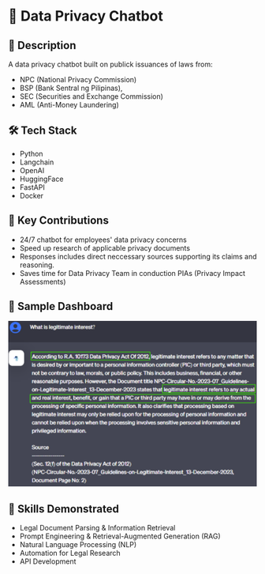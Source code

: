 # 📁 Data Privacy Chatbot

## 📝 Description
A data privacy chatbot built on publick issuances of laws from:

- NPC (National Privacy Commission) 
- BSP (Bank Sentral ng Pilipinas), 
- SEC (Securities and Exchange Commission) 
- AML (Anti-Money Laundering)

## 🛠️ Tech Stack
- Python
- Langchain
- OpenAI
- HuggingFace
- FastAPI
- Docker

## 🚀 Key Contributions 
- 24/7 chatbot for employees' data privacy concerns
- Speed up research of applicable privacy documents
- Responses includes direct neccessary sources supporting its claims and reasoning.
- Saves time for Data Privacy Team in conduction PIAs (Privacy Impact Assessments)


## 📸 Sample Dashboard
<img src="./images/dpbot.png" width="800" alt="Sample Usage">

## 🧠 Skills Demonstrated
- Legal Document Parsing & Information Retrieval
- Prompt Engineering & Retrieval-Augmented Generation (RAG)
- Natural Language Processing (NLP)
- Automation for Legal Research
- API Development